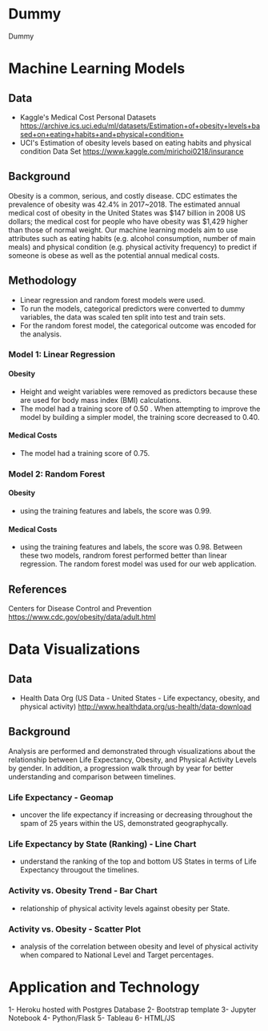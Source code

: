 # Dummy
Dummy


# Machine Learning Models
## Data 
- Kaggle's Medical Cost Personal Datasets
https://archive.ics.uci.edu/ml/datasets/Estimation+of+obesity+levels+based+on+eating+habits+and+physical+condition+
- UCI's Estimation of obesity levels based on eating habits and physical condition Data Set
https://www.kaggle.com/mirichoi0218/insurance
## Background
Obesity is a common, serious, and costly disease. CDC estimates the prevalence of obesity was 42.4% in 2017~2018. The estimated annual medical cost of obesity in the United States was $147 billion in 2008 US dollars; the medical cost for people who have obesity was $1,429 higher than those of normal weight.
Our machine learning models aim to use attributes such as eating habits (e.g. alcohol consumption, number of main meals) and physical condition (e.g. physical activity frequency) to predict if someone is obese as well as the potential annual medical costs. 
## Methodology
- Linear regression and random forest models were used.
- To run the models, categorical predictors were converted to dummy variables, the data was scaled ten split into test and train sets. 
- For the random forest model, the categorical outcome was encoded for the analysis.
### Model 1: Linear Regression
#### Obesity 
- Height and weight variables were removed as predictors because these are used for body mass index (BMI) calculations.
- The model had a training score of 0.50 . When attempting to improve the model by building a simpler model, the training score decreased to 0.40. 
#### Medical Costs
- The model had a training score of 0.75.
### Model 2: Random Forest
#### Obesity
- using the training features and labels, the score was 0.99. 
#### Medical Costs
- using the training features and labels, the score was 0.98. 
Between these two models, randrom forest performed better than linear regression. The random forest model was used for our web application.
## References
Centers for Disease Control and Prevention https://www.cdc.gov/obesity/data/adult.html 

# Data Visualizations
## Data
- Health Data Org (US Data - United States - Life expectancy, obesity, and physical activity)
http://www.healthdata.org/us-health/data-download
## Background
Analysis are performed and demonstrated through visualizations about the relationship between Life Expectancy, Obesity, and Physical Activity Levels by gender. 
In addition, a progression walk through by year for better understanding and comparison between timelines. 
### Life Expectancy - Geomap
- uncover the life expectancy if increasing or decreasing throughout the spam of 25 years within the US, demonstrated geographycally.
### Life Expectancy by State (Ranking) - Line Chart
- understand the ranking of the top and bottom US States in terms of Life Expectancy througout the timelines.
### Activity vs. Obesity Trend - Bar Chart
- relationship of physical activity levels against obesity per State.
### Activity vs. Obesity - Scatter Plot
- analysis of the correlation between obesity and level of physical activity when compared to National Level and Target percentages.

# Application and Technology
1- Heroku hosted with Postgres Database
2- Bootstrap template
3- Jupyter Notebook
4- Python/Flask
5- Tableau
6- HTML/JS
